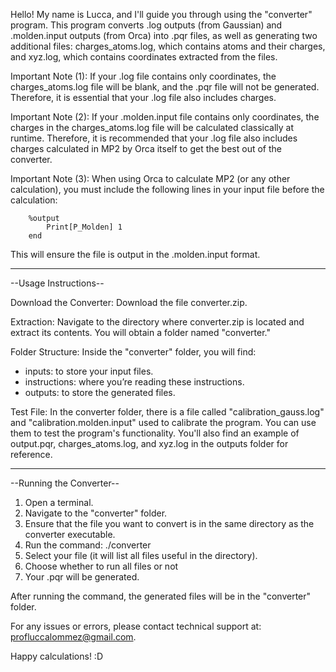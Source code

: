 Hello! My name is Lucca, and I'll guide you through using the "converter" program. This program converts .log outputs (from Gaussian) and .molden.input outputs (from Orca) into .pqr files, as well as generating two additional files: charges_atoms.log, which contains atoms and their charges, and xyz.log, which contains coordinates extracted from the files.

Important Note (1): If your .log file contains only coordinates, the charges_atoms.log file will be blank, and the .pqr file will not be generated. Therefore, it is essential that your .log file also includes charges.

Important Note (2): If your .molden.input file contains only coordinates, the charges in the charges_atoms.log file will be calculated classically at runtime. Therefore, it is recommended that your .log file also includes charges calculated in MP2 by Orca itself to get the best out of the converter.

Important Note (3): When using Orca to calculate MP2 (or any other calculation), you must include the following lines in your input file before the calculation:

```
    %output
        Print[P_Molden] 1
    end
```

This will ensure the file is output in the .molden.input format.

---

--Usage Instructions--

Download the Converter:
   Download the file converter.zip.

Extraction:
   Navigate to the directory where converter.zip is located and extract its contents. You will obtain a folder named "converter."

Folder Structure:
   Inside the "converter" folder, you will find:
   - inputs: to store your input files.
   - instructions: where you’re reading these instructions.
   - outputs: to store the generated files.

Test File:
   In the converter folder, there is a file called "calibration_gauss.log" and "calibration.molden.input" used to calibrate the program. You can use them to test the program's functionality. You'll also find an example of output.pqr, charges_atoms.log, and xyz.log in the outputs folder for reference.

---

--Running the Converter--

1. Open a terminal.
2. Navigate to the "converter" folder.
3. Ensure that the file you want to convert is in the same directory as the converter executable.
4. Run the command: ./converter
5. Select your file (it will list all files useful in the directory).
6. Choose whether to run all files or not
7. Your .pqr will be generated.

After running the command, the generated files will be in the "converter" folder.

For any issues or errors, please contact technical support at: profluccalommez@gmail.com.

Happy calculations! :D

